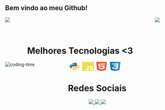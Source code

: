 ## Bem vindo ao meu Github!

<div>
    <img  height="180em" src="https://github-readme-stats.vercel.app/api?username=Alex4gtx&show_icons=true&theme=dracula&include_all_commits=true&count_private=true"/>
    <img align="right" height="180em" src="https://github-readme-stats.vercel.app/api/top-langs/?username=Alex4gtx&layout=compact&langs_count=16&theme=dracula"/>
</div>
<br>
<div  align="center">
    <div style="display: inline_block">
        <br>
        <h1 align="center">Melhores Tecnologias <3</h1>
        <img align="left" height="250" alt="coding-time" src="https://user-images.githubusercontent.com/95112008/201758416-e59d627e-5ec9-4ad5-8835-6e1ef11d3ced.gif">
        <img align="center" height="30" width="40" alt="python-icon"  src="https://raw.githubusercontent.com/devicons/devicon/master/icons/python/python-original.svg">
        <img align="center" height="30" width="40" alt="js-icon"  src="https://raw.githubusercontent.com/devicons/devicon/master/icons/javascript/javascript-plain.svg">
        <!--<img align="center" height="30" width="40" alt="react-icon" src="https://raw.githubusercontent.com/devicons/devicon/master/icons/react/react-original.svg">-->
        <img align="center" height="30" width="40" alt="html-icon" src="https://raw.githubusercontent.com/devicons/devicon/master/icons/html5/html5-original.svg">
        <img align="center" height="30" width="40" alt="css-icon" src="https://raw.githubusercontent.com/devicons/devicon/master/icons/css3/css3-original.svg">
        <!--<img align="center" height="30" width="40" alt="c-icon" src="https://raw.githubusercontent.com/devicons/devicon/master/icons/c/c-original.svg">
        <img align="center" height="30" width="40" alt="nodejs-icon" src="https://raw.githubusercontent.com/devicons/devicon/master/icons/nodejs/nodejs-original.svg">
        <img align="center" height="30" width="40" alt="nodejs-icon" src="https://raw.githubusercontent.com/jmnote/z-icons/master/svg/cpp.svg">-->
    </div>
  
<h1 align="center">Redes Sociais</h1>
    <a href = "mailto: alexgiovani35@gmail.com" target="blank_">
        <img width="30" src="https://user-images.githubusercontent.com/95112008/201742385-77c34986-3624-4ae9-844f-3e8e34d3d7a5.svg">
    </a>
    <a href = "https://www.linkedin.com/in/alex-giovani-hirsch/" target="blank_">
       <img width="25" src="https://user-images.githubusercontent.com/95112008/201741966-c0ddff1c-b9b3-4148-9b77-aa5e84d8c6be.svg">
    </a>
    <a href = "https://www.instagram.com/alex_giovani_hirsch/" target="blank_">
        <img width="25" src="https://user-images.githubusercontent.com/95112008/201742502-c36929af-4460-4265-83c9-37102d724c9d.png">
    </a>
        
</div>
